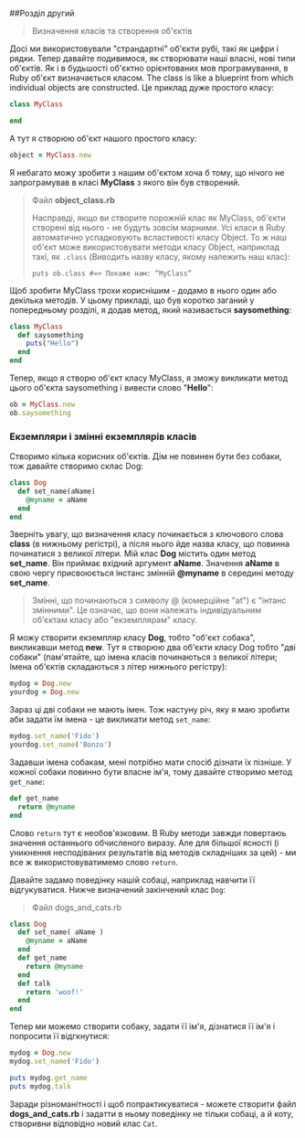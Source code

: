 ##Розділ другий
> Визначення класів та створення об'єктів

Досі ми використовували "страндартні" об'єкти рубі, такі як цифри і рядки. Тепер давайте подивимося, як створювати наші власні, нові типи об'єктів. Як і в будьшості об'єктно орієнтованих мов програмування, в Ruby об'єкт визначається класом. The class is like a blueprint from which individual objects are constructed. Це приклад дуже простого класу:

```ruby
class MyClass

end
```

А тут я створюю об'єкт нашого простого класу:

```ruby
object = MyClass.new
```

Я небагато можу зробити з нашим об'єктом хоча б тому, що нічого не запрограмував в класі **MyClass** з якого він був створений.

> Файл **object\_class.rb**
>
> Насправді, якщо ви створите порожній клас як MyClass, об'єкти створені від нього - не будуть зовсім марними. Усі класи в  Ruby автоматично успадковують всластивості класу Object. То ж наш об'єкт може використовувати методи класу Object, наприклад такі, як `.class`  \(Виводить назву класу, якому належить наш клас\):
>
> ```
> puts ob.class #=> Покаже нам: “MyClass”
> ```

Щоб зробити MyClass трохи кориснішим - додамо в нього один або декілька методів. У цьому прикладі, що був коротко заганий у попередньому розділі, я додав метод, який називається **saysomething**:

```ruby
class MyClass
  def saysomething
    puts("Hello")
  end
end
```

Тепер, якщо я створю об'єкт класу MyClass, я зможу викликати метод цього об'єкта saysomething і вивести слово "**Hello**":

```ruby
ob = MyClass.new
ob.saysomething
```

### Екземпляри і змінні екземплярів класів

Створимо кілька корисних об'єктів. Дім не повинен бути без собаки, тож давайте створимо склас Dog:

```ruby
class Dog
  def set_name(aName)
    @myname = aName
  end
end
```

Зверніть увагу, що визначення класу починається з ключового слова **class** \(в нижньому регістрі\), а після нього йде назва класу, що повинна починатися з великої літери. Мій клас **Dog** містить один метод **set\_name**. Він приймає вхідний аргумент **aName**. Значення **aName** в свою чергу присвоюється інстанс змінній **@myname** в середині методу **set\_name**.

> Змінні, що починаються з символу @ \(комерційне "at"\) є "інтанс змінними". Це означає, що вони належать індивідуальним об'єктам класу або "екземплярам" класу.

Я можу створити екземпляр класу **Dog**, тобто "об'єкт собака", викликавши метод **new**. Тут я створюю два об'єкти класу Dog тобто "дві собаки" \(пам'ятайте, що імена класів починаються з великої літери; Імена об'єктів складаються з літер нижнього регістру\):

```ruby
mydog = Dog.new
yourdog = Dog.new
```

Зараз ці дві собаки не мають імен. Тож настуну річ, яку я маю зробити аби задати їм імена - це викликати метод `set_name`:

```ruby
mydog.set_name('Fido')
yourdog.set_name('Bonzo')
```

Задавши імена собакам, мені потрібно мати спосіб дізнати їх пізніше. У кожної собаки повинно бути власне ім'я, тому давайте створимо метод `get_name`:

```ruby
def get_name
  return @myname
end

```

Слово `return` тут є необов'язковим. В Ruby методи завжди повертаюь значення останнього обчисленого виразу. Але для більшої ясності \(і уникнення несподіваних результатів від методів складніших за цей\) - ми все ж використовуватимемо слово `return`.

Давайте задамо поведінку нашій собаці, наприклад навчити її відгукуватися. Нижче визначений закінчений клас `Dog`:

> Файл dogs_and_cats.rb

```ruby
class Dog   
  def set_name( aName )
    @myname = aName
  end
  def get_name
    return @myname
  end
  def talk
    return 'woof!'
  end
end
```

Тепер ми можемо створити собаку, задати її ім'я, дізнатися її ім'я і попросити її відгкнутися:

```ruby
mydog = Dog.new
mydog.set_name('Fido')

puts mydog.get_name
puts mydog.talk
```

Заради різноманітності і щоб попрактикуватися - можете створити файл **dogs_and_cats.rb** і задатти в ньому поведінку не тільки собаці, а й коту, створивни відповідно новий клас `Cat`.

 
